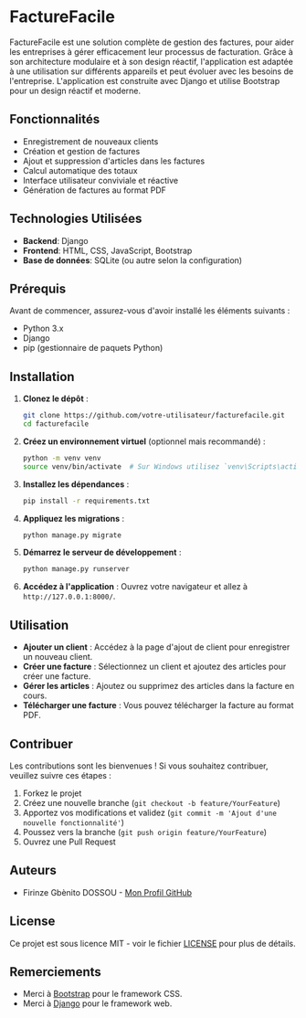 # FactureFacile
FactureFacile est une solution complète de gestion des factures,  pour aider les entreprises à gérer efficacement leur processus de facturation. Grâce à son architecture modulaire et à son design réactif, l'application est adaptée à une utilisation sur différents appareils et peut évoluer avec les besoins de l'entreprise. L'application est construite avec Django et utilise Bootstrap pour un design réactif et moderne.

## Fonctionnalités
- Enregistrement de nouveaux clients
- Création et gestion de factures
- Ajout et suppression d'articles dans les factures
- Calcul automatique des totaux
- Interface utilisateur conviviale et réactive
- Génération de factures au format PDF

## Technologies Utilisées
- **Backend**: Django
- **Frontend**: HTML, CSS, JavaScript, Bootstrap
- **Base de données**: SQLite (ou autre selon la configuration)

## Prérequis
Avant de commencer, assurez-vous d'avoir installé les éléments suivants :
- Python 3.x
- Django
- pip (gestionnaire de paquets Python)

## Installation
1. **Clonez le dépôt** :
   ```bash
   git clone https://github.com/votre-utilisateur/facturefacile.git
   cd facturefacile
   ```

2. **Créez un environnement virtuel** (optionnel mais recommandé) :
   ```bash
   python -m venv venv
   source venv/bin/activate  # Sur Windows utilisez `venv\Scripts\activate`
   ```

3. **Installez les dépendances** :
   ```bash
   pip install -r requirements.txt
   ```

4. **Appliquez les migrations** :
   ```bash
   python manage.py migrate
   ```

5. **Démarrez le serveur de développement** :
   ```bash
   python manage.py runserver
   ```

6. **Accédez à l'application** :
   Ouvrez votre navigateur et allez à `http://127.0.0.1:8000/`.

## Utilisation
- **Ajouter un client** : Accédez à la page d'ajout de client pour enregistrer un nouveau client.
- **Créer une facture** : Sélectionnez un client et ajoutez des articles pour créer une facture.
- **Gérer les articles** : Ajoutez ou supprimez des articles dans la facture en cours.
- **Télécharger une facture** : Vous pouvez télécharger la facture au format PDF.

## Contribuer
Les contributions sont les bienvenues ! Si vous souhaitez contribuer, veuillez suivre ces étapes :
1. Forkez le projet
2. Créez une nouvelle branche (`git checkout -b feature/YourFeature`)
3. Apportez vos modifications et validez (`git commit -m 'Ajout d'une nouvelle fonctionnalité'`)
4. Poussez vers la branche (`git push origin feature/YourFeature`)
5. Ouvrez une Pull Request

## Auteurs
- Firinze Gbènito DOSSOU - [Mon Profil GitHub](https://github.com/Firinze)

## License
Ce projet est sous licence MIT - voir le fichier [LICENSE](LICENSE) pour plus de détails.

## Remerciements
- Merci à [Bootstrap](https://getbootstrap.com/) pour le framework CSS.
- Merci à [Django](https://www.djangoproject.com/) pour le framework web.

